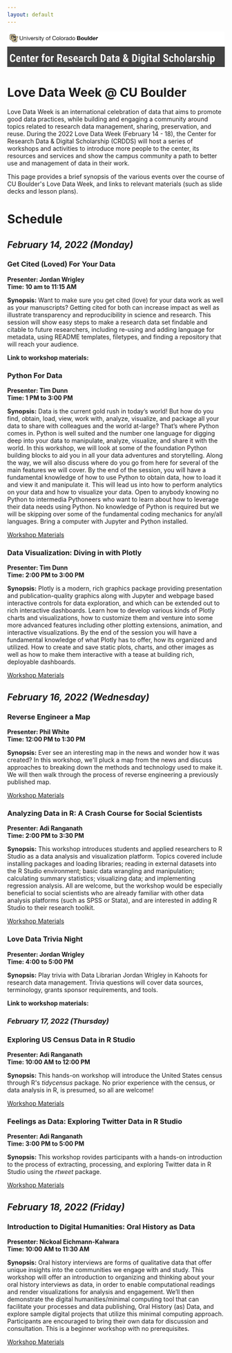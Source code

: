 ```yaml
---
layout: default
---
```

![CRDDS](pictures/crdds.png) 

# Love Data Week @ CU Boulder 

Love Data Week is an international celebration of data that aims to promote good data practices, while building and engaging a community around topics related to research data management, sharing, preservation, and reuse. 
During the 2022 Love Data Week (February 14 - 18), the Center for Research Data & Digital Scholarship (CRDDS) will host a series of workshops and activities to introduce more people to the center, its resources and services and show the campus community a path to better use and management of data in their work. 

This page provides a brief synopsis of the various events over the course of CU Boulder's Love Data Week, and links to relevant materials (such as slide decks and lesson plans). 

# Schedule 

## *February 14, 2022 (Monday)*

### Get Cited (Loved) For Your Data

**Presenter: Jordan Wrigley**  
**Time: 10 am to 11:15 AM**

**Synopsis:** Want to make sure you get cited (love) for your data work as well as your manuscripts? Getting cited for both can increase impact as well as illustrate transparency and reproducibility in science and research. This session will show easy steps to make a research data set findable and citable to future researchers, including re-using and adding language for metadata, using README templates, filetypes, and finding a repository that will reach your audience. 

**Link to workshop materials:** 

### Python For Data

**Presenter: Tim Dunn**  
**Time: 1 PM to 3:00 PM**

**Synopsis:** Data is the current gold rush in today’s world! But how do you find, obtain, load, view, work with, analyze, visualize, and package all your data to share with colleagues and the world at-large? That’s where Python comes in. Python is well suited and the number one language for digging deep into your data to manipulate, analyze, visualize, and share it with the world. In this workshop, we will look at some of the foundation Python building blocks to aid you in all your data adventures and storytelling. Along the way, we will also discuss where do you go from here for several of the main features we will cover. By the end of the session, you will have a fundamental knowledge of how to use Python to obtain data, how to load it and view it and manipulate it. This will lead us into how to perform analytics on your data and how to visualize your data. Open to anybody knowing no Python to intermedia Pythoneers who want to learn about how to leverage their data needs using Python. No knowledge of Python is required but we will be skipping over some of the fundamental coding mechanics for any/all languages. Bring a computer with Jupyter and Python installed. 

[Workshop Materials](https://cu-boulder-crdds.github.io/love_data_week/lesson_plans/Python_For_Data/Python_for_Data.ipynb) 

### Data Visualization: Diving in with Plotly

**Presenter: Tim Dunn**  
**Time: 2:00 PM to 3:00 PM**

**Synopsis:** Plotly is a modern, rich graphics package providing presentation and publication-quality graphics along with Jupyter and webpage based interactive controls for data exploration, and which can be extended out to rich interactive dashboards. Learn how to develop various kinds of Plotly charts and visualizations, how to customize them and venture into some more advanced features including other plotting extensions, animation, and interactive visualizations. By the end of the session you will have a fundamental knowledge of what Plotly has to offer, how its organized and utilized. How to create and save static plots, charts, and other images as well as how to make them interactive with a tease at building rich, deployable dashboards. 

[Workshop Materials](https://osf.io/se956/) 

## *February 16, 2022 (Wednesday)*

### Reverse Engineer a Map

**Presenter: Phil White**  
**Time: 12:00 PM to 1:30 PM**

**Synopsis:** Ever see an interesting map in the news and wonder how it was created? In this workshop, we'll pluck a map from the news and discuss approaches to breaking down the methods and technology used to make it. We will then walk through the process of reverse engineering a previously published map.

[Workshop Materials](https://github.com/CU-Boulder-CRDDS/love_data_week/blob/main/lesson_plans/rev_eng_map/reverse_map.md)

### Analyzing Data in R: A Crash Course for Social Scientists

**Presenter: Adi Ranganath**  
**Time: 2:00 PM to 3:30 PM**

**Synopsis:** This workshop introduces students and applied researchers to R Studio as a data analysis and visualization platform. Topics covered include installing packages and loading libraries; reading in external datasets into the R Studio environment; basic data wrangling and manipulation; calculating summary statistics; visualizing data; and implementing regression analysis. All are welcome, but the workshop would be especially beneficial to social scientists who are already familiar with other data analysis platforms (such as SPSS or Stata), and are interested in adding R Studio to their research toolkit. 

[Workshop Materials](https://cu-boulder-crdds.github.io/love_data_week/lesson_plans/r-crash-course/r_crash_course.html) 

### Love Data Trivia Night

**Presenter: Jordan Wrigley**  
**Time: 4:00 to 5:00 PM** 

**Synopsis:** Play trivia with Data Librarian Jordan Wrigley in Kahoots for research data management. Trivia questions will cover data sources, terminology, grants sponsor requirements, and tools.

**Link to workshop materials:** 

### *February 17, 2022 (Thursday)*

### Exploring US Census Data in R Studio

**Presenter: Adi Ranganath**  
**Time: 10:00 AM to 12:00 PM**

**Synopsis:** This hands-on workshop will introduce the United States census through R's *tidycensus* package. No prior experience with the census, or data analysis in R, is presumed, so all are welcome!

[Workshop Materials](https://cu-boulder-crdds.github.io/love_data_week/lesson_plans/census/census_overview.html) 

### Feelings as Data: Exploring Twitter Data in R Studio

**Presenter: Adi Ranganath**  
**Time: 3:00 PM to 5:00 PM**

**Synopsis:** This workshop rovides participants with a hands-on introduction to the process of extracting, processing, and exploring Twitter data in R Studio using the *rtweet* package.

[Workshop Materials](https://cu-boulder-crdds.github.io/love_data_week/lesson_plans/twitter/twitter_workshop_ldw.html)  

## *February 18, 2022 (Friday)*

### Introduction to Digital Humanities: Oral History as Data

**Presenter: Nickoal Eichmann-Kalwara**  
**Time: 10:00 AM to 11:30 AM**

**Synopsis:** Oral history interviews are forms of qualitative data that offer unique insights into the communities we engage with and study. This workshop will offer an introduction to organizing and thinking about your oral history interviews as data, in order to enable computational readings and render visualizations for analysis and engagement. We’ll then demonstrate the digital humanities/minimal computing tool that can facilitate your processes and data publishing, Oral History (as) Data, and explore sample digital projects that utilize this minimal computing approach. Participants are encouraged to bring their own data for discussion and consultation. This is a beginner workshop with no prerequisites. 

[Workshop Materials](https://osf.io/36erq/)







